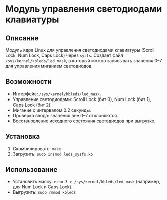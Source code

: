# Модуль управления светодиодами клавиатуры

## Описание

Модуль ядра Linux для управления светодиодами клавиатуры (Scroll Lock, Num Lock, Caps Lock) через `sysfs`. Создает файл `/sys/kernel/kbleds/led_mask`, в который можно записывать значения 0–7 для управления миганием светодиодов.

## Возможности

- Интерфейс: `/sys/kernel/kbleds/led_mask`.
- Управление светодиодами: Scroll Lock (бит 0), Num Lock (бит 1), Caps Lock (бит 2).
- Мигание с интервалом 0.2 секунды.
- Проверка ввода: значения вне 0–7 отклоняются.
- Восстановление исходного состояния светодиодов при выгрузке.

## Установка

1. Скомпилировать: `make`
2. Загрузить: `sudo insmod leds_sysfs.ko`

## Использование

- Установить маску: `echo 3 > /sys/kernel/kbleds/led_mask` (например, для Num Lock и Caps Lock).
- Выгрузить: `sudo rmmod kbleds`